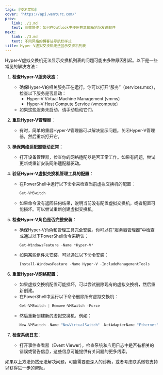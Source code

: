 ```yaml
---
tags: [技术文档]
cover: 'https://api.wenturc.com/'
prev:
   link: ./1.md
   text: 高效协作：如何在Outlook中使用共享邮箱地址发送邮件
next: 
   link: ./3.md
   text: 不同风格的博客站导航栏样式
title: Hyper-V虚拟交换机无法显示交换机列表
---
```



Hyper-V虚拟交换机无法显示交换机列表的问题可能由多种原因引起。以下是一些常见的解决方法：

1. **检查Hyper-V服务状态**：
   - 确保Hyper-V的相关服务正在运行。你可以打开“服务”（services.msc），检查以下服务是否启动：
     - Hyper-V Virtual Machine Management (vmms)
     - Hyper-V Host Compute Service (vmcompute)
   - 如果这些服务未启动，请手动启动它们。

2. **重启Hyper-V管理器**：
   - 有时，简单的重启Hyper-V管理器可以解决显示问题。关闭Hyper-V管理器，然后重新打开它。

3. **确保网络适配器驱动正常**：
   - 打开设备管理器，检查你的网络适配器是否正常工作。如果有问题，尝试更新或重新安装网络适配器驱动。

4. **验证Hyper-V虚拟交换机管理工具的配置**：
   - 在PowerShell中运行以下命令来检查当前虚拟交换机的配置：
     ```powershell
     Get-VMSwitch
     ```
   - 如果命令没有返回任何结果，说明当前没有配置虚拟交换机，或者配置可能损坏。可以尝试重新创建虚拟交换机。

5. **检查Hyper-V角色是否完整安装**：
   - 确保Hyper-V角色和管理工具完全安装。你可以在“服务器管理器”中检查或通过以下PowerShell命令来确认：
     ```powershell
     Get-WindowsFeature -Name *Hyper-V*
     ```
   - 如果某些组件未安装，可以通过以下命令安装：
     ```powershell
     Install-WindowsFeature -Name Hyper-V -IncludeManagementTools
     ```

6. **重置Hyper-V网络配置**：
   - 如果虚拟交换机配置可能损坏，可以尝试删除现有的虚拟交换机，然后重新创建。
   - 在PowerShell中运行以下命令删除所有虚拟交换机：
     ```powershell
     Get-VMSwitch | Remove-VMSwitch -Force
     ```
   - 然后重新创建新的虚拟交换机，例如：
     ```powershell
     New-VMSwitch -Name "NewVirtualSwitch" -NetAdapterName "Ethernet" -AllowManagementOS $true
     ```

7. **检查系统日志**：
   - 打开事件查看器（Event Viewer），检查系统和应用日志中是否有相关的错误或警告信息，这些信息可能提供有关问题的更多线索。

如果以上方法仍然无法解决问题，可能需要更深入的诊断，或者考虑联系微软支持以获得进一步的帮助。

